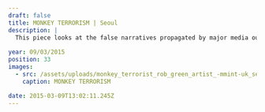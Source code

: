 ```yaml
---
draft: false
title: MONKEY TERRORISM | Seoul
description: |
  This piece looks at the false narratives propagated by major media outlets and how its effects can be seen within society. A sarcastic observation of how the masses are unwittingly being misinformed and blinded as a consequence.
  
year: 09/03/2015
position: 33
images:
  - src: /assets/uploads/monkey_terrorist_rob_green_artist_-mmint-uk_seoul_monkey_reading_newspaper_graffiti_streen_art_seoul_1280_opti.jpg
    caption: MONKEY TERRORISM 

date: 2015-03-09T13:02:11.245Z
---
```


